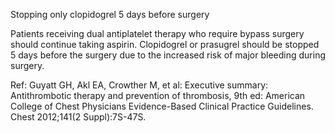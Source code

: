 Stopping only clopidogrel 5 days before surgery

Patients receiving dual antiplatelet therapy who require bypass surgery should continue taking aspirin. Clopidogrel or prasugrel should be stopped 5 days before the surgery due to the increased risk of major bleeding during surgery.

Ref:  Guyatt GH, Akl EA, Crowther M, et al: Executive summary: Antithrombotic therapy and prevention of thrombosis, 9th ed: American College of Chest Physicians Evidence-Based Clinical Practice Guidelines. Chest 2012;141(2 Suppl):7S-47S.